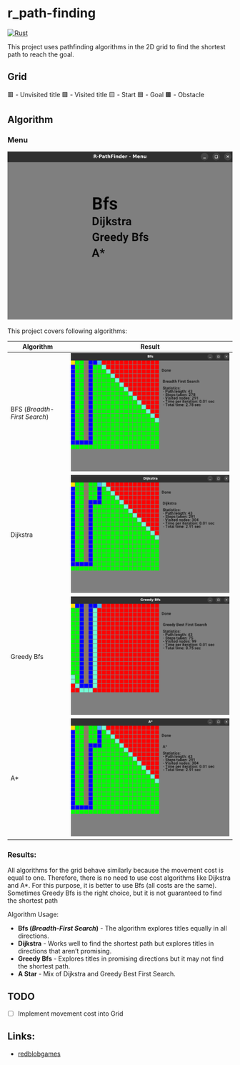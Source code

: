 # r_path-finding

[![Rust](https://img.shields.io/badge/language-rust-maroon)](https://rust-lang.org/)

This project uses pathfinding algorithms in the 2D grid to find the shortest path to reach the goal.

## Grid

🟥 - Unvisited title
🟩 - Visited title
🟨 - Start
🟦 - Goal
🟫 - Obstacle

## Algorithm

### Menu

![img](./docs/imgs/alg_menu.png) 

This project covers following algorithms:

| Algorithm                     | Result                              |
|-------------------------------|-------------------------------------|
| BFS (*Breadth-First Search*)  | ![img](./docs/imgs/bfs.png)         |
| Dijkstra                      | ![img](./docs/imgs/dijkstra.png)    |
| Greedy Bfs                    | ![img](./docs/imgs/greedy_bfs.png)  |
| A*                            | ![img](./docs/imgs/a_star.png)      |


### Results:
All algorithms for the grid behave similarly because the movement cost is equal to one. Therefore, there is no need to use cost algorithms like Dijkstra and A*.
For this purpose, it is better to use Bfs (all costs are the same).
Sometimes Greedy Bfs is the right choice, but it is not guaranteed to find the shortest path

Algorithm Usage:

* **Bfs (*Breadth-First Search*)** - The algorithm explores titles equally in all directions.
* **Dijkstra** - Works well to find the shortest path but explores titles in directions that aren’t promising.
* **Greedy Bfs** - Explores titles in promising directions but it may not find the shortest path.
* **A Star** - Mix of Dijkstra and Greedy Best First Search.


## TODO
- [ ] Implement movement cost into Grid


## Links:

- [redblobgames](https://www.redblobgames.com/pathfinding/a-star/introduction.html)
